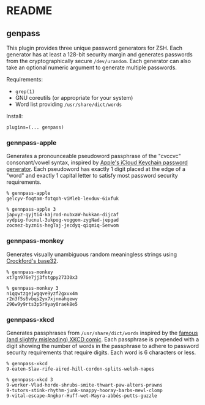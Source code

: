 # README
## genpass
This plugin provides three unique password generators for ZSH. Each generator
has at least a 128-bit security margin and generates passwords from the
cryptographically secure `/dev/urandom`. Each generator can also take an
optional numeric argument to generate multiple passwords.

Requirements:

* `grep(1)`
* GNU coreutils (or appropriate for your system)
* Word list providing `/usr/share/dict/words`

Install:

    plugins=(... genpass)

### gennpass-apple
Generates a pronounceable pseudoword passphrase of the "cvccvc" consonant/vowel
syntax, inspired by [Apple's iCloud Keychain password generator][1]. Each
pseudoword has exactly 1 digit placed at the edge of a "word" and exactly 1
capital letter to satisfy most password security requirements.

    % gennpass-apple
    gelcyv-foqtam-fotqoh-viMleb-lexduv-6ixfuk

    % gennpass-apple 3
    japvyz-qyjti4-kajrod-nubxaW-hukkan-dijcaf
    vydpig-fucnul-3ukpog-voggom-zygNad-jepgad
    zocmez-byznis-hegTaj-jecdyq-qiqmiq-5enwom

[1]: https://developer.apple.com/password-rules/

### gennpass-monkey
Generates visually unambiguous random meaningless strings using [Crockford's
base32][2].

    % gennpass-monkey
    xt7gn976e7jj3fstgpy27330x3

    % gennpass-monkey 3
    n1qqwtzgejwgqve9yzf2gxvx4m
    r2n3f5s6vbqs2yx7xjnmahqewy
    296w9y9rts3p5r9yay0raek8e5

[2]: https://www.crockford.com/base32.html

### gennpass-xkcd
Generates passphrases from `/usr/share/dict/words` inspired by the [famous (and
slightly misleading) XKCD comic][3]. Each passphrase is prepended with a digit
showing the number of words in the passphrase to adhere to password security
requirements that require digits. Each word is 6 characters or less.

    % gennpass-xkcd
    9-eaten-Slav-rife-aired-hill-cordon-splits-welsh-napes

    % gennpass-xkcd 3
    9-worker-Vlad-horde-shrubs-smite-thwart-paw-alters-prawns
    9-tutors-stink-rhythm-junk-snappy-hooray-barbs-mewl-clomp
    9-vital-escape-Angkor-Huff-wet-Mayra-abbés-putts-guzzle

[3]: https://xkcd.com/936/
